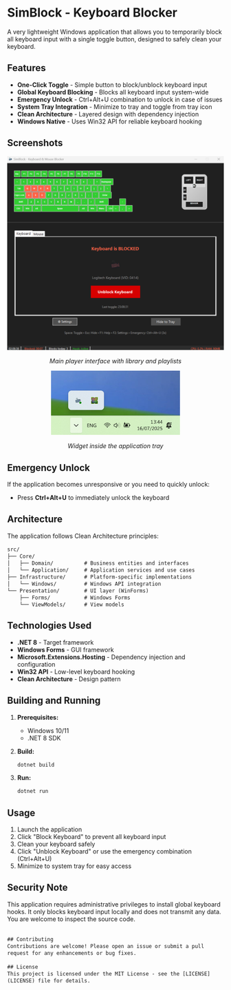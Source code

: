 # SimBlock - Keyboard Blocker

A very lightweight Windows application that allows you to temporarily block all keyboard input with a single toggle button, designed to safely clean your keyboard.

## Features

-  **One-Click Toggle** - Simple button to block/unblock keyboard input
-  **Global Keyboard Blocking** - Blocks all keyboard input system-wide
-  **Emergency Unlock** - Ctrl+Alt+U combination to unlock in case of issues
-  **System Tray Integration** - Minimize to tray and toggle from tray icon
-  **Clean Architecture** - Layered design with dependency injection
-  **Windows Native** - Uses Win32 API for reliable keyboard hooking

## Screenshots

<div align="center">
  <img src="docs/images/main_interface.png" alt="Main Interface" width="600">
  <p><i>Main player interface with library and playlists</i></p>
  
  <img src="docs/images/tray.png" alt="Mini Player" width="300">
  <p><i>Widget inside the application tray</i></p>
</div>

## Emergency Unlock

If the application becomes unresponsive or you need to quickly unlock:
- Press **Ctrl+Alt+U** to immediately unlock the keyboard

## Architecture

The application follows Clean Architecture principles:

```
src/
├── Core/
│   ├── Domain/          # Business entities and interfaces
│   └── Application/     # Application services and use cases
├── Infrastructure/      # Platform-specific implementations
│   └── Windows/         # Windows API integration
└── Presentation/        # UI layer (WinForms)
    ├── Forms/           # Windows Forms
    └── ViewModels/      # View models
```

## Technologies Used

- **.NET 8** - Target framework
- **Windows Forms** - GUI framework
- **Microsoft.Extensions.Hosting** - Dependency injection and configuration
- **Win32 API** - Low-level keyboard hooking
- **Clean Architecture** - Design pattern

## Building and Running

1. **Prerequisites:**
   - Windows 10/11
   - .NET 8 SDK

2. **Build:**
   ```powershell
   dotnet build
   ```

3. **Run:**
   ```powershell
   dotnet run
   ```

## Usage

1. Launch the application
2. Click "Block Keyboard" to prevent all keyboard input
3. Clean your keyboard safely
4. Click "Unblock Keyboard" or use the emergency combination (Ctrl+Alt+U)
5. Minimize to system tray for easy access

## Security Note

This application requires administrative privileges to install global keyboard hooks. It only blocks keyboard input locally and does not transmit any data. You are welcome to inspect the source code. 
```

## Contributing
Contributions are welcome! Please open an issue or submit a pull request for any enhancements or bug fixes.

## License
This project is licensed under the MIT License - see the [LICENSE](LICENSE) file for details.